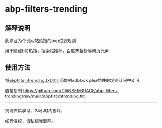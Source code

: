 # abp-filters-trending

## 解释说明

此项目为个别网站热搜的abp过滤规则

用于隐藏b站热搜，搜索栏推荐，百度热搜榜等网页元素

## 使用方法

将[abpfilterstrending.txt地址](https://github.com/CAiNSEMBRACE/abp-filters-trending/raw/main/abpfilterstrending.txt)添加到adblock plus插件的规则订阅中即可

直接复制
https://github.com/CAiNSEMBRACE/abp-filters-trending/raw/main/abpfilterstrending.txt

---

规则仅供学习，24小时内删除。

如有侵权，请私信我删除。
